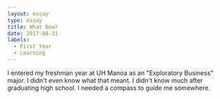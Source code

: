 ```yaml
---
layout: essay
type: essay
title: What Now?
date: 2017-08-31
labels:
  - First Year
  - Learning
---
```


I entered my freshman year at UH Manoa as an "Exploratory Business" major. I didn't even know what that meant. 
I didn't know much after graduating high school. I needed a compass to guide me somewhere.
